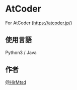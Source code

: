 # AtCoder
For AtCoder (https://atcoder.jp/)

## 使用言語
Python3 / Java

## 作者
[@HirMtsd](https://twitter.com/HirMtsd)
